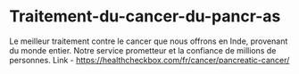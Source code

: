 # Traitement-du-cancer-du-pancr-as
Le meilleur traitement contre le cancer que nous offrons en Inde, provenant du monde entier. Notre service prometteur et la confiance de millions de personnes.
Link - https://healthcheckbox.com/fr/cancer/pancreatic-cancer/
